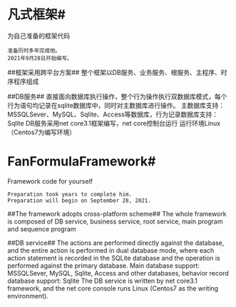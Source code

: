 # 凡式框架#
为自己准备的框架代码
	
	准备历时多年完成他。
	2021年9月28日开始编写。

##框架采用跨平台方案##
整个框架以DB服务、业务服务、根服务、主程序、时序程序组成

##DB服务##
直接面向数据库执行操作，整个行为操作执行双数据库模式，每个行为语句均记录在sqlite数据库中，同时对主数据库进行操作。
主数据库支持：MSSQLSever、MySQL、Sqlite、Access等数据库，行为记录数据库支持：Sqlite
DB服务采用net core3.1框架编写，net core控制台运行 运行环境Linux （Centos7为编写环境）





# FanFormulaFramework#
Framework code for yourself

	Preparation took years to complete him.
	Preparation will begin on September 28, 2021.

##The framework adopts cross-platform scheme##
The whole framework is composed of DB service, business service, root service, main program and sequence program

##DB service##
The actions are performed directly against the database, and the entire action is performed in dual database mode, where each action statement is recorded in the SQLite database and the operation is performed against the primary database.
Main database support: MSSQLSever, MySQL, Sqlite, Access and other databases, behavior record database support: Sqlite
The DB service is written by net core3.1 framework, and the net core console runs Linux (Centos7 as the writing environment).